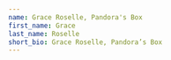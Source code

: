 ```yaml
---
name: Grace Roselle, Pandora's Box
first_name: Grace
last_name: Roselle
short_bio: Grace Roselle, Pandora’s Box
---
```

